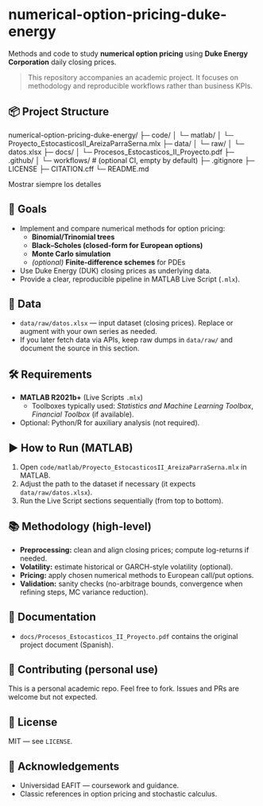 # numerical-option-pricing-duke-energy

Methods and code to study **numerical option pricing** using **Duke Energy Corporation** daily closing prices.

> This repository accompanies an academic project. It focuses on methodology and reproducible workflows rather than business KPIs.

## 📦 Project Structure


numerical-option-pricing-duke-energy/
├─ code/
│ └─ matlab/
│ └─ Proyecto_EstocasticosII_AreizaParraSerna.mlx
├─ data/
│ └─ raw/
│ └─ datos.xlsx
├─ docs/
│ └─ Procesos_Estocasticos_II_Proyecto.pdf
├─ .github/
│ └─ workflows/ # (optional CI, empty by default)
├─ .gitignore
├─ LICENSE
├─ CITATION.cff
└─ README.md

Mostrar siempre los detalles

## 🎯 Goals
- Implement and compare numerical methods for option pricing:
  - **Binomial/Trinomial trees**
  - **Black–Scholes (closed-form for European options)**
  - **Monte Carlo simulation**
  - *(optional)* **Finite-difference schemes** for PDEs
- Use Duke Energy (DUK) closing prices as underlying data.
- Provide a clear, reproducible pipeline in MATLAB Live Script (`.mlx`).

## 📑 Data
- `data/raw/datos.xlsx` — input dataset (closing prices). Replace or augment with your own series as needed.
- If you later fetch data via APIs, keep raw dumps in `data/raw/` and document the source in this section.

## 🛠️ Requirements
- **MATLAB R2021b+** (Live Scripts `.mlx`)
  - Toolboxes typically used: *Statistics and Machine Learning Toolbox*, *Financial Toolbox* (if available).
- Optional: Python/R for auxiliary analysis (not required).

## ▶️ How to Run (MATLAB)
1. Open `code/matlab/Proyecto_EstocasticosII_AreizaParraSerna.mlx` in MATLAB.
2. Adjust the path to the dataset if necessary (it expects `data/raw/datos.xlsx`).
3. Run the Live Script sections sequentially (from top to bottom).

## 📚 Methodology (high-level)
- **Preprocessing:** clean and align closing prices; compute log-returns if needed.
- **Volatility:** estimate historical or GARCH-style volatility (optional).
- **Pricing:** apply chosen numerical methods to European call/put options.
- **Validation:** sanity checks (no-arbitrage bounds, convergence when refining steps, MC variance reduction).

## 📄 Documentation
- `docs/Procesos_Estocasticos_II_Proyecto.pdf` contains the original project document (Spanish).

## 🤝 Contributing (personal use)
This is a personal academic repo. Feel free to fork. Issues and PRs are welcome but not expected.

## 📜 License
MIT — see `LICENSE`.

## 🙌 Acknowledgements
- Universidad EAFIT — coursework and guidance.
- Classic references in option pricing and stochastic calculus.
